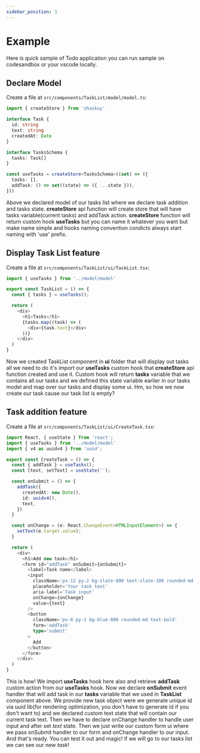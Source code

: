 ```yaml
---
sidebar_position: 3
---
```


# Example

Here is quick sample of Todo application you can run sample on codesandbox or your vscode locally.

## Declare Model

Create a file at `src/components/TaskList/model/model.ts`:

```ts title="src/components/TaskList/model/model.ts"
import { createStore } from 'zhaikuy'

interface Task {
  id: string
  text: string
  createdAt: Date
}

interface TasksSchema {
  tasks: Task[]
}

const useTasks = createStore<TasksSchema>((set) => ({
  tasks: [],
  addTask: () => set((state) => ({ ...state })),
}))
```

Above we declared model of our tasks list where we declare task addition and tasks state. **createStore** api function will create store that will have tasks variable(current tasks) and addTask action. **createStore** function will return custom hook **useTasks** but you can name it whatever you want but make name simple and hooks naming convention condicts always start naming with 'use' prefix.

## Display Task List feature

Create a file at `src/components/TaskList/ui/TaskList.tsx`:

```ts title="src/components/TaskList/ui/TaskList.tsx"
import { useTasks } from '../model/model'

export const TaskList = () => {
  const { tasks } = useTasks();

  return (
    <div>
      <h1>Tasks</h1>
      {tasks.map((task) => (
        <div>{task.text}</div>
      ))}
    </div>
  )
}
```

Now we created TaskList component in **ui** folder that will display out tasks all we need to do it's import our **useTasks** custom hook that **createStore** api function created and use it. Custom hook will return **tasks** variable that we contains all our tasks and we defined this state variable earlier in our tasks model and map over our tasks and display some ui. Hm, so how we now create our task cause our task list is empty?

## Task addition feature

Create a file at `src/components/TaskList/ui/CreateTask.tsx`:

```ts title="src/components/TaskList/ui/CreateTask.tsx"
import React, { useState } from 'react';
import { useTasks } from '../model/model'
import { v4 as uuidv4 } from 'uuid';

export const CreateTask = () => {
  const { addTask } = useTasks();
  const [text, setText] = useState('');

  const onSubmit = () => {
    addTask({
      createdAt: new Date(),
      id: uuidv4(),
      text,
    })
  }

  const onChange = (e: React.ChangeEvent<HTMLInputElement>) => {
    setText(e.target.value);
  }

  return (
    <div>
      <h1>Add new task</h1>
      <form id="addTask" onSubmit={onSubmit}>
        <label>Task name</label>
        <input
          className='px-12 py-2 bg-slate-800 text-slate-100 rounded-md'
          placeholder='Your task text'
          aria-label='Task input'
          onChange={onChange}
          value={text}
        />
        <button 
          className='px-8 py-2 bg-blue-800 rounded-md text-bold' 
          form='addTask'
          type='submit'
        >
          Add
        </button>
      </form>
    </div>
  )
}
```

This is how! We import **useTasks** hook here also and retrieve **addTask** custom action from our **useTasks** hook. Now we declare **onSubmit** event handler that will add task in our **tasks** variable that we used in **TaskList** component above. We provide new task object were we generate unique id via uuid lib(for rendering optimization, you don't have to generate id if you don't want to) and we declared custom text state that will contain our current task text. Then we have to declare onChange handler to handle user input and after set *text* state. Then we just write our custom form ui where we pass onSubmit handler to our form and onChange handler to our input. And that's ready. You can test it out and magic! if we will go to our tasks list we can see our new *task*!